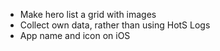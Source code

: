 - Make hero list a grid with images
- Collect own data, rather than using HotS Logs
- App name and icon on iOS